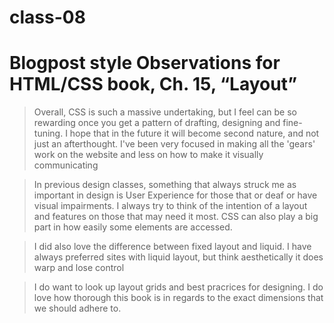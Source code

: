 # class-08

# Blogpost style Observations for HTML/CSS book, Ch. 15, “Layout” 

> Overall, CSS is such a massive undertaking, but I feel can be so rewarding once you get a pattern of drafting, designing and fine-tuning.  I hope that in the future it will become second nature, and not just an afterthought. I've been very focused in making all the 'gears' work on the website and less on how to make it visually communicating

> In previous design classes, something that always struck me as important in design is User Experience for those that or deaf or have visual impairments.  I always try to think of the intention of a layout and features on those that may need it most. CSS can also play a big part in how easily some elements are accessed. 

> I did also love the difference between fixed layout and liquid. I have always preferred sites with liquid layout, but think aesthetically it does warp and lose control 

> I do want to look up layout grids and best pracrices for designing.  I do love how thorough this book is in regards to the exact dimensions that we should adhere to. 